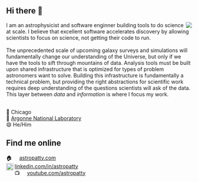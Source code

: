 ## Hi there 👋

<!--
**AstroPatty/AstroPatty** is a ✨ _special_ ✨ repository because its `README.md` (this file) appears on your GitHub profile.

Here are some ideas to get you started:

- 🔭 I’m currently working on ...
- 🌱 I’m currently learning ...
- 👯 I’m looking to collaborate on ...
- 🤔 I’m looking for help with ...
- 💬 Ask me about ...
- 📫 How to reach me: ...
- 😄 Pronouns: ...
- ⚡ Fun fact: ...
-->
<img align="right" src="https://github-readme-stats.vercel.app/api/top-langs/?username=AstroPatty&langs_count=6&size_weight=0.5&count_weight=0.5&exclude_repo=graphity&hide=jupyter%20notebook&theme=tokyonight">
I am an astrophysicist and software enginner building tools to do science at scale. I believe that excellent software accelerates discovery by allowing scientists to focus on science, not getting their code to run.
<br>
<br>
The unprecedented scale of upcoming galaxy surveys and simulations will fundamentally change our understanding of the Universe, but only if we have the tools to sift through mountains of data. Analysis tools must be built upon shared infrastructure that is optimized for types of problem astronomers want to solve. Building this infrastructure is fundamentally a technical problem, but providing the right abstractions for scientific work requires deep understanding of the questions scientists will ask of the data. This layer between <i>data</i> and <i>information</i> is where I focus my work. 
<br>
<br>

📍 Chicago  \
💼 [Argonne National Laboratory](https://www.anl.gov) \
😄 He/Him


## Find me online
🏠  &nbsp;&nbsp;&nbsp; [astropatty.com](https://astropatty.com)\
<img align="left" height=20 width=20 src="https://upload.wikimedia.org/wikipedia/commons/8/81/LinkedIn_icon.svg">[linkedin.com/in/astropatty](https://www.linkedin.com/in/astropatty/)\
📺 &nbsp;&nbsp;&nbsp;&nbsp;[youtube.com/astropatty](https://www.youtube.com/@astropatty5346)
<!--<a href="https://www.linkedin.com/in/astropatty/"><img src="https://content.linkedin.com/content/dam/me/business/en-us/amp/brand-site/v2/bg/LI-Bug.svg.original.svg" target="_blank"></a>-->
